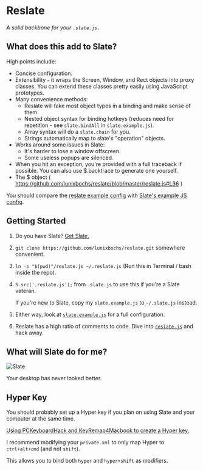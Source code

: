 Reslate
=======

*A solid backbone for your `.slate.js.`*

What does this add to Slate?
-------

High points include:
 - Concise configuration.
 - Extensibility - it wraps the Screen, Window, and Rect objects into proxy classes. You can extend these classes pretty easily using JavaScript prototypes.
 - Many convenience methods:
   - Reslate will take most object types in a binding and make sense of them.
   - Nested object syntax for binding hotkeys (reduces need for repetition - see `slate.bindAll` in `slate.example.js`).
   - Array syntax will do a `slate.chain` for you.
   - Strings automatically map to slate's "operation" objects.
 - Works around some issues in Slate:
   - It's harder to lose a window offscreen.
   - Some useless popups are silenced.
 - When you hit an exception, you're provided with a full traceback if possible. You can also use $.backtrace to generate one yourself.
 - The $ object ( https://github.com/lunixbochs/reslate/blob/master/reslate.js#L36 )

You should compare the [reslate example config](https://github.com/lunixbochs/reslate/blob/master/slate.example.js) with [Slate's example JS config](https://github.com/jigish/dotfiles/blob/master/slate.js).

Getting Started
-------

1. Do you have Slate? [Get Slate.](https://github.com/jigish/slate)

2. `git clone https://github.com/lunixbochs/reslate.git` somewhere convenient.

2. `ln -s "$(pwd)"/reslate.js ~/.reslate.js` (Run this in Terminal / bash inside the repo).

3. `S.src('.reslate.js');` from `.slate.js` to use this if you're a Slate veteran.

    If you're new to Slate, copy my `slate.example.js` to `~/.slate.js` instead.

4. Either way, look at [`slate.example.js`](/slate.example.js) for a full configuration.

5. Reslate has a high ratio of comments to code. Dive into [`reslate.js`](/reslate.js) and hack away.

What will Slate do for me?
-------

![Slate](http://bochs.info/img/slate.gif)

Your desktop has never looked better.

Hyper Key
-------
You should probably set up a Hyper key if you plan on using Slate and your computer at the same time.

[Using PCKeyboardHack and KeyRemap4Macbook to create a Hyper key.](http://www.leancrew.com/all-this/2012/11/shift-control-option-command-on-caps-lock/)

I recommend modifying your `private.xml` to only map Hyper to `ctrl+alt+cmd` (and not `shift`).

This allows you to bind both `hyper` and `hyper+shift` as modifiers.
